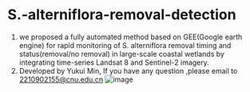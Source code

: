 # S.-alterniflora-removal-detection
 
1. we proposed a fully automated method based on GEE(Google earth engine) for rapid monitoring of S. alterniflora removal timing and status(removal/no removal) in large-scale coastal wetlands by integrating time-series Landsat 8 and Sentinel-2 imagery.
2. Developed by Yukui Min,  If you have any question ,please email to 2210902155@cnu.edu.cn
![image](https://github.com/GISermyk/S.-alterniflora-removal-detection/assets/92797972/608cacc4-05bd-4190-b6e2-6f5feefa3b6d)
